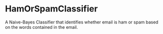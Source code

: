 # HamOrSpamClassifier
A Naive-Bayes Classifier that identifies whether email is ham or spam based on the words contained in the email.
